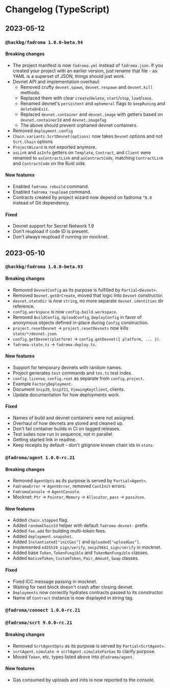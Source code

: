 # Changelog (TypeScript)

## 2023-05-12

### `@hackbg/fadroma 1.0.0-beta.94`

#### Breaking changes

* The project manifest is now `fadroma.yml` instead of `fadroma.json`.
  If you created your project with an earlier version, just rename that file -
  as YAML is a superset of JSON, things should just work.
* Devnet API and implementation overhaul:
  * Removed crufty `devnet.spawn`, `devnet.respawn` and `devnet.kill` methods.
  * Replaced them with clear `create`/`delete`, `start`/`stop`, `load`/`save`.
  * Renamed devnet's `persistent` and `ephemeral` flags to `keepRuning` and `deleteOnExit`.
  * Replaced `devnet.container` and `devnet.image` with getters
    based on `devnet.containerId` and `devnet.imageTag`
  * The above should prevent orphaned devnet containers.
* Removed `deployment.config`
* `Chain.variants.ScrtDevnet(options)` now takes `Devnet` options and not `Scrt.Chain` options
* `ProjectWizard` is not exported anymore.
* `asLink` and `asInfo` getters on `Template`, `Contract`, and `Client` were renamed
  to `asContractLink` and `asContractCode`, matching `ContractLink` and `ContractCode`
  on the Rust side.

#### New features

* Enabled `fadroma rebuild` command.
* Enabled `fadroma reupload` command.
* Contracts created by project wizard now depend on fadroma `^0.8` instead of Git dependency.

#### Fixed

* Devnet support for Secret Network 1.9
* Don't reupload if code ID is present.
* Don't always reupload if running on mocknet.

## 2023-05-10

### `@hackbg/fadroma 1.0.0-beta.93`

#### Breaking changes

* Removed `DevnetConfig` as its purpose is fulfilled by `Partial<Devnet>`.
* Removed `Devnet.getOrCreate`, moved that logic into `Devnet` constructor.
* `devnet.stateDir` is now `string`, no more separate `devnet.identities` dir reference.
* `config.workspace` is now `config.build.workspace`.
* Removed `BuildConfig`, `UploadConfig`, `DeployConfig` in favor of
  anonymous objects defined in-place during `Config` construction.
* `project.resetDevnet` -> `project.resetDevnets` now kills `state/*/devnet.json`.
* `config.getDevnet(platform)` -> `config.getDevnet({ platform, ... })`.
* `fadroma-state.ts` -> `fadroma-deploy.ts`.

#### New features

* Support for temporary devnets with random names.
* Project generates `test` commands and `tes.ts` test index.
* `config.license`, `config.root` as separate from `config.project`.
* Example `FactoryDeployment`.
* Document `Snip20`, `Snip721`, `ViewingKeyClient`, clients.
* Update documentation for how deployments work.

#### Fixed

* Names of build and devnet containers were not assigned.
* Overhaul of how devnets are stored and cleaned up.
* Don't fail container builds in CI on tagged releases.
* Test suites now run in sequence, not in parallel.
* Getting started link in readme.
* Keep receipts by default - don't gitignore known chain ids in `state`.

### `@fadroma/agent 1.0.0-rc.21`

#### Breaking changes

* Removed `AgentOpts` as its purpose is served by `Partial<Agent>`.
* `FadromaError` -> `AgentError`, removed `CantInit` errors.
* `FadromaConsole` -> `AgentConsole`.
* Mocknet: `Ptr` -> `Pointer`, `Memory` -> `Allocator`, `pass` -> `passJson`.

#### New features

* Added `chain.stopped` flag.
* Added `randomChainId` helper with default `fadroma-devnet-` prefix.
* Added `fee.add` for building multi-token fees.
* Added `deployment.snapshot`.
* Added `Instantiated["initGas"]` and `Uploaded["uploadGas"]`.
* Implemented `ed25519_sign/verify`, `secp256k1_sign/verify` in mocknet.
* Added base `Token`, `TokenFungible` and `TokenNonFungible` classes.
* Added `NativeToken`, `CustomToken`, `Pair`, `Amount`, `Swap` classes.

#### Fixed

* Fixed ICC message passing in mocknet.
* Waiting for next block doesn't crash after closing devnet.
* `Deployments` now correctly hydrates contracts passed to its constructor.
* Name of `Contract` instance is now displayed in string tag.

### `@fadroma/connect 1.0.0-rc.21`

### `@fadroma/scrt 9.0.0-rc.21`

#### Breaking changes

* Removed `ScrtAgentOpts` as its purpose is served by `Partial<ScrtAgent>`.
* `scrtAgent.simulate` -> `scrtAgent.simulateForGas` to clarify purpose.
* Moved `Token`, etc. types listed above into `@fadroma/agent`.

#### New features

* Gas consumed by uploads and inits is now reported to the console.
